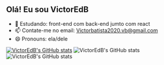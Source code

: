 ## Olá! Eu sou VictorEdB



- 🌱 Estudando: front-end com back-end jumto com react
- 📫 Contate-me no email: Victorbatista2020.vb@gmail.com
- 😄 Pronouns: ela/dele


[![VictorEdB's GitHub stats](https://github-readme-stats.vercel.app/api?username=VictorEdB)](https://github.com/VictorEdB/github-readme-stats)
![VictorEdB's GitHub stats](https://github-readme-stats.vercel.app/api?username=VictorEdB&show_icons=true&theme=transparent)
![VictorEdB's GitHub stats](https://github-readme-stats.vercel.app/api?username=VictorEdB&show_icons=true&bg_color=00000000)

